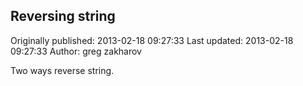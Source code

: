 ## Reversing string

Originally published: 2013-02-18 09:27:33
Last updated: 2013-02-18 09:27:33
Author: greg zakharov

Two ways reverse string.